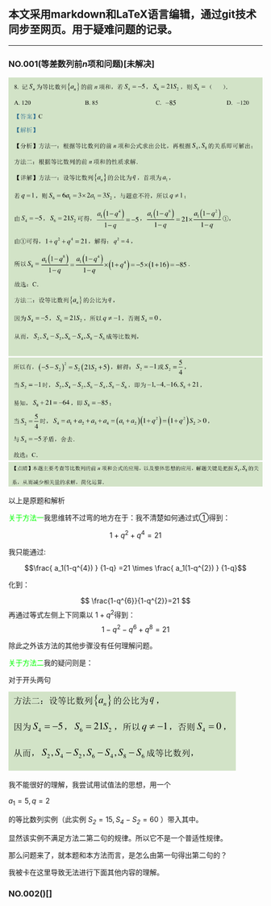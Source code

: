 ## **本文采用markdown和LaTeX语言编辑，通过git技术同步至网页。用于疑难问题的记录。**

___

### NO.001(等差数列前*n*项和问题)[未解决]

![](media1/1.png)
![](media1/2.png)
![](media1/3.png)

<!--  ${\color{Green}   \frac{ a_1(1-q^{4}) } {1-q} =21 \times \frac{ a_1(1-q^{2}) } {1-q} }$ -->
<!-- GitHub支持LaTeX颜色显示，但是gitee不支持  -->


以上是原题和解析

<font color=#00FF00>关于方法一</font>我思维转不过弯的地方在于：我不清楚如何通过式①得到：

$$ 1+q^{2}+q^{4}=21 $$

我只能通过:

$$\frac{ a_1(1-q^{4}) } {1-q} =21 \times \frac{ a_1(1-q^{2}) } {1-q}$$

化到：

$$ \frac{1-q^{6}}{1-q^{2}}=21  $$
再通过等式左侧上下同乘以 $1+q^{2}$得到：
$$  1-q^{2}-q^{6}+q^{8}=21  $$

除此之外该方法的其他步骤没有任何理解问题。

<font color=#00FF00>关于方法二</font>我的疑问则是：

对于开头两句

![](media1/4.png)

我不能很好的理解，我尝试用试值法的思想，用一个

  $a_1 = 5 ,q =2$


的等比数列实例（此实例 $\mathit{S_2} =15 ,\mathit{S_4-S_2} = 60$ ）带入其中。

显然该实例不满足方法二第二句的规律。所以它不是一个普适性规律。

那么问题来了，就本题和本方法而言，是怎么由第一句得出第二句的？

我被卡在这里导致无法进行下面其他内容的理解。

### NO.002()[]
